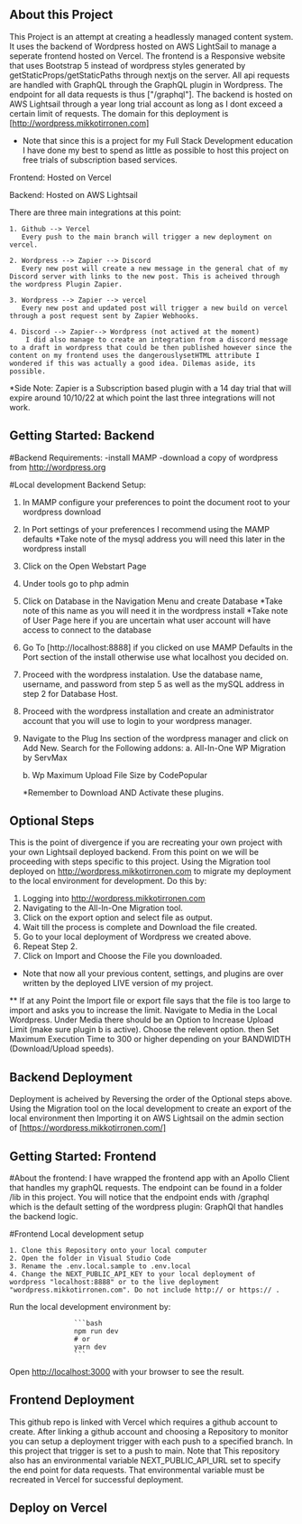 ## About this Project

This Project is an attempt at creating a headlessly managed content system. It uses the backend of Wordpress hosted on AWS LightSail to manage a seperate frontend hosted on Vercel. The frontend is a Responsive website that uses Bootstrap 5 instead of wordpress styles generated by getStaticProps/getStaticPaths through nextjs on the server. All api requests are handled with GraphQL through the GraphQL plugin in Wordpress. The endpoint for all data requests is thus ["/graphql"]. The backend is hosted on AWS Lightsail through a year long trial account as long as I dont exceed a certain limit of requests. The domain for this deployment is [http://wordpress.mikkotirronen.com]

- Note that since this is a project for my Full Stack Development education I have done my best to spend as little as possible to host this project on free trials of subscription based services.

Frontend:
Hosted on Vercel

Backend:
Hosted on AWS Lightsail

There are three main integrations at this point:

    1. Github --> Vercel
       Every push to the main branch will trigger a new deployment on vercel.

    2. Wordpress --> Zapier --> Discord
       Every new post will create a new message in the general chat of my Discord server with links to the new post. This is acheived through the wordpress Plugin Zapier.

    3. Wordpress --> Zapier --> vercel
       Every new post and updated post will trigger a new build on vercel through a post request sent by Zapier Webhooks.

    4. Discord --> Zapier--> Wordpress (not actived at the moment)
        I did also manage to create an integration from a discord message to a draft in wordpress that could be then published however since the content on my frontend uses the dangerouslysetHTML attribute I wondered if this was actually a good idea. Dilemas aside, its possible.

\*Side Note: Zapier is a Subscription based plugin with a 14 day trial that will expire around 10/10/22 at which point the last three integrations will not work.

## Getting Started: Backend

#Backend Requirements:
-install MAMP
-download a copy of wordpress from http://wordpress.org

#Local development Backend Setup:

1.  In MAMP configure your preferences to point the document root to your wordpress download
2.  In Port settings of your preferences I recommend using the MAMP defaults
    \*Take note of the mysql address you will need this later in the wordpress install
3.  Click on the Open Webstart Page
4.  Under tools go to php admin
5.  Click on Database in the Navigation Menu and create Database
    *Take note of this name as you will need it in the wordpress install
    *Take note of User Page here if you are uncertain what user account will have access to connect to the database

6.  Go To [http://localhost:8888] if you clicked on use MAMP Defaults in the Port section of the install otherwise use what localhost you decided on.

7.  Proceed with the wordpress instalation. Use the database name, username, and password from step 5 as well as the mySQL address in step 2 for Database Host.

8.  Proceed with the wordpress installation and create an administrator account that you will use to login to your wordpress manager.

9.  Navigate to the Plug Ins section of the wordpress manager and click on Add New. Search for the Following addons:
    a. All-In-One WP Migration by ServMax

    b. Wp Maximum Upload File Size by CodePopular

    \*Remember to Download AND Activate these plugins.

## Optional Steps

This is the point of divergence if you are recreating your own project with your own Lightsail deployed backend. From this point on we will be proceeding with steps specific to this project. Using the Migration tool deployed on http://wordpress.mikkotirronen.com to migrate my deployment to the local environment for development. Do this by:

1. Logging into http://wordpress.mikkotirronen.com
2. Navigating to the All-In-One Migration tool.
3. Click on the export option and select file as output.
4. Wait till the process is complete and Download the file created.
5. Go to your local deployment of Wordpress we created above.
6. Repeat Step 2.
7. Click on Import and Choose the File you downloaded.

- Note that now all your previous content, settings, and plugins are over written by the deployed LIVE version of my project.

\*\* If at any Point the Import file or export file says that the file is too large to import and asks you to increase the limit. Navigate to Media in the Local Wordpress. Under Media there should be an Option to Increase Upload Limit (make sure plugin b is active). Choose the relevent option. then Set Maximum Execution Time to 300 or higher depending on your BANDWIDTH (Download/Upload speeds).

## Backend Deployment

Deployment is acheived by Reversing the order of the Optional steps above. Using the Migration tool on the local development to create an export of the local environment then Importing it on AWS Lightsail on the admin section of [https://wordpress.mikkotirronen.com/]

## Getting Started: Frontend

#About the frontend:
I have wrapped the frontend app with an Apollo Client that handles my graphQL requests. The endpoint can be found in a folder /lib in this project. You will notice that the endpoint ends with /graphql which is the default setting of the wordpress plugin: GraphQl that handles the backend logic.

#Frontend Local development setup

    1. Clone this Repository onto your local computer
    2. Open the folder in Visual Studio Code
    3. Rename the .env.local.sample to .env.local
    4. Change the NEXT_PUBLIC_API_KEY to your local deployment of wordpress "localhost:8888" or to the live deployment "wordpress.mikkotirronen.com". Do not include http:// or https:// .

Run the local development environment by:

                    ```bash
                    npm run dev
                    # or
                    yarn dev
                    ```

Open [http://localhost:3000](http://localhost:3000) with your browser to see the result.

## Frontend Deployment

This github repo is linked with Vercel which requires a github account to create. After linking a github account and choosing a Repository to monitor you can setup a deployment trigger with each push to a specified branch. In this project that trigger is set to a push to main. Note that This repository also has an environmental variable NEXT_PUBLIC_API_URL set to specify the end point for data requests. That environmental variable must be recreated in Vercel for successful deployment.

## Deploy on Vercel
